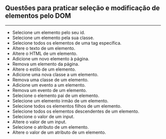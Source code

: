 ## Questões para praticar seleção e modificação de elementos pelo DOM

<hr>

<ul>
<li> Selecione um elemento pelo seu id.</li>
<li>Selecione um elemento pela sua classe.</li>
<li>Selecione todos os elementos de uma tag específica.</li> 
<li>Altere o texto de um elemento.</li>
<li>Altere o HTML de um elemento.</li>
<li>Adicione um novo elemento à página.</li>
<li>Remova um elemento da página.</li>
<li>Altere o estilo de um elemento.</li>
<li>Adicione uma nova classe a um elemento.</li>
<li>Remova uma classe de um elemento.</li>
<li>Adicione um evento a um elemento.</li>
<li>Remova um evento de um elemento.</li>
<li>Selecione o elemento pai de um elemento.</li>
<li>Selecione um elemento irmão de um elemento.</li>
<li>Selecione todos os elementos filhos de um elemento.</li>
<li>Selecione todos os elementos descendentes de um elemento.</li>
<li>Selecione o valor de um input.</li>
<li>Altere o valor de um input.</li>
<li>Selecione o atributo de um elemento.</li>
<li>Altere o valor de um atributo de um elemento. </li>
</ul>